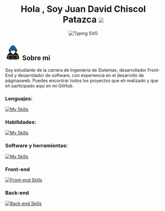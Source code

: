 <h1 align="center"><b>Hola , Soy Juan David Chiscol Patazca </b><img src="https://media.giphy.com/media/hvRJCLFzcasrR4ia7z/giphy.gif" width="35"></h1>
<p align="center">
  <img src="https://readme-typing-svg.herokuapp.com?font=Time+New+Roman&color=cyan&size=30&center=true&vCenter=true&width=900&height=100&lines=Soy+Estudiante+de+la+carrera+de+Ingeniería+de+Sistemas;Desarrollador+Front-End+%E2%9D%A4;Me+gusta+desarrollar+p%C3%A1ginas+web." alt="Typing SVG">
</p>

## <picture><img src = "https://github.com/0xAbdulKhalid/0xAbdulKhalid/raw/main/assets/mdImages/about_me.gif" width = 50px></picture> **Sobre mi**

Soy estudiante de la carrera de Ingeniería de Sistemas, desarrollador Front-End y desarrolador de software, con experiencia en el desarrollo de páginasweb. Puedes encontrar todos los proyectos que eh realizado y que eh participado aquí en mi GitHub.

### Lenguajes:
[![My Skills](https://skillicons.dev/icons?i=py,java,js,css&perline=4)](https://skillicons.dev)
### Habilidades:
[![My Skills](https://skillicons.dev/icons?i=git,github&perline=9)](https://skillicons.dev)
### Software y herramientas:
[![My Skills](https://skillicons.dev/icons?i=vscode,figma,ide,visualstudio&perline=5)](https://skillicons.dev)

### Front-end
[![Front-end Skills](https://skillicons.dev/icons?i=html,tailwind,bootstrap,react&perline=4)](https://skillicons.dev)
  
### Back-end
[![Back-end Skills](https://skillicons.dev/icons?i=flask,django,postgres,mysql,sqlserver&perline=6)](https://skillicons.dev)

